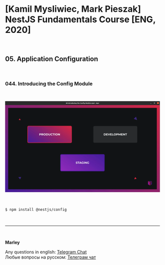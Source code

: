 # [Kamil Mysliwiec, Mark Pieszak] NestJS Fundamentals Course [ENG, 2020]

<br/>

## 05. Application Configuration

<br/>

### 044. Introducing the Config Module

<br/>

![Application](/img/pic-m05-p01.png?raw=true)

<br/>

    $ npm install @nestjs/config

<br/>

---

<br/>

**Marley**

Any questions in english: <a href="https://jsdev.org/chat/">Telegram Chat</a>  
Любые вопросы на русском: <a href="https://jsdev.ru/chat/">Телеграм чат</a>
